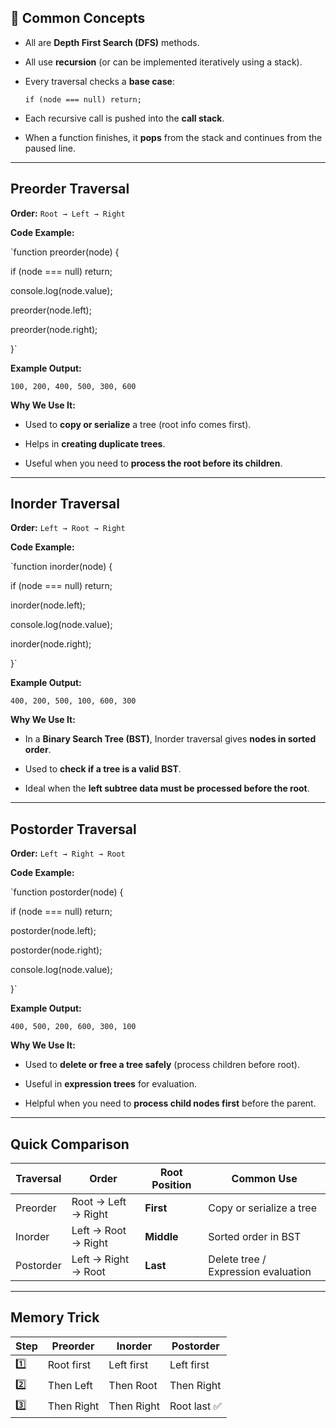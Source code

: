 
## 🔹 Common Concepts

- All are **Depth First Search (DFS)** methods.
    
- All use **recursion** (or can be implemented iteratively using a stack).
    
- Every traversal checks a **base case**:
    
    `if (node === null) return;`
    
- Each recursive call is pushed into the **call stack**.
    
- When a function finishes, it **pops** from the stack and continues from the paused line.
    

---

##  Preorder Traversal

**Order:** `Root → Left → Right`

**Code Example:**

`function preorder(node) {  

if (node === null) return;   

console.log(node.value);  

preorder(node.left); 

preorder(node.right); 

}`

**Example Output:**

`100, 200, 400, 500, 300, 600`

**Why We Use It:**

- Used to **copy or serialize** a tree (root info comes first).
    
- Helps in **creating duplicate trees**.
    
- Useful when you need to **process the root before its children**.
    

---

##  Inorder Traversal

**Order:** `Left → Root → Right`

**Code Example:**

`function inorder(node) {

if (node === null) return;

inorder(node.left);   

console.log(node.value); 

inorder(node.right);

}`

**Example Output:**

`400, 200, 500, 100, 600, 300`

**Why We Use It:**

- In a **Binary Search Tree (BST)**, Inorder traversal gives **nodes in sorted order**.
    
- Used to **check if a tree is a valid BST**.
    
- Ideal when the **left subtree data must be processed before the root**.
    

---

##  Postorder Traversal

**Order:** `Left → Right → Root`

**Code Example:**

`function postorder(node) { 

if (node === null) return;  

postorder(node.left);  

postorder(node.right); 

console.log(node.value); 

}`

**Example Output:**

`400, 500, 200, 600, 300, 100`

**Why We Use It:**

- Used to **delete or free a tree safely** (process children before root).
    
- Useful in **expression trees** for evaluation.
    
- Helpful when you need to **process child nodes first** before the parent.
    

---

## Quick Comparison

|Traversal|Order|Root Position|Common Use|
|---|---|---|---|
|Preorder|Root → Left → Right|**First**|Copy or serialize a tree|
|Inorder|Left → Root → Right|**Middle**|Sorted order in BST|
|Postorder|Left → Right → Root|**Last**|Delete tree / Expression evaluation|

---

##  Memory Trick

|Step|Preorder|Inorder|Postorder|
|---|---|---|---|
|1️⃣|Root first|Left first|Left first|
|2️⃣|Then Left|Then Root|Then Right|
|3️⃣|Then Right|Then Right|Root last ✅|
